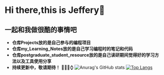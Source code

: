 # Hi there,this is Jeffery👋
## 一起和我做很酷的事情吧
- **仓库Projects放的是自己参与的编程项目** 
- **仓库my_Learning_Notes放的是自己学习编程时的笔记和代码**
- **仓库postgraduate_student_resource放的是自己读研期间觉得好的学习方法以及工具使用分享**
- **持续更新中，敬请期待！**
🎃😀😁⌚
![Anurag's GitHub stats](https://github-readme-stats.vercel.app/api?username=kokowhen&show_icons=true&theme=radical)
[![Top Langs](https://github-readme-stats.vercel.app/api/top-langs/?username=kokowhen&layout=compact)](https://github.com/anuraghazra/github-readme-stats)
